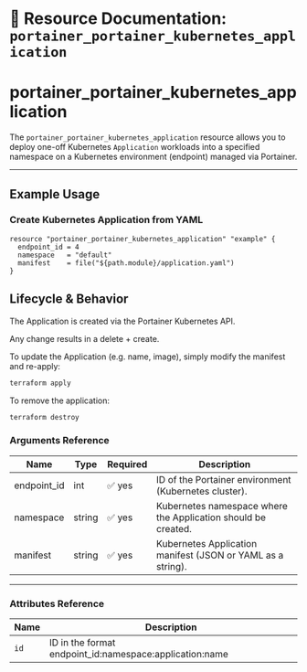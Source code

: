 # 🚀 **Resource Documentation: `portainer_portainer_kubernetes_application`**

# portainer_portainer_kubernetes_application

The `portainer_portainer_kubernetes_application` resource allows you to deploy one-off Kubernetes `Application` workloads into a specified namespace on a Kubernetes environment (endpoint) managed via Portainer.

---

## Example Usage
### Create Kubernetes Application from YAML
```hcl
resource "portainer_portainer_kubernetes_application" "example" {
  endpoint_id = 4
  namespace   = "default"
  manifest    = file("${path.module}/application.yaml")
}
```

## Lifecycle & Behavior
The Application is created via the Portainer Kubernetes API.

Any change results in a delete + create.

To update the Application (e.g. name, image), simply modify the manifest and re-apply:

```sh
terraform apply
```

To remove the application:
```sh
terraform destroy
```

### Arguments Reference
| Name        | Type   | Required | Description                                                  |
|-------------|--------|----------|--------------------------------------------------------------|
| endpoint_id | int    | ✅ yes   | ID of the Portainer environment (Kubernetes cluster).        |
| namespace   | string | ✅ yes   | Kubernetes namespace where the Application should be created.    |
| manifest    | string | ✅ yes   | Kubernetes Application manifest (JSON or YAML as a string).      |

---

### Attributes Reference
| Name | Description                               |
|------|-------------------------------------------|
| `id` | 	ID in the format endpoint_id:namespace:application:name    |
